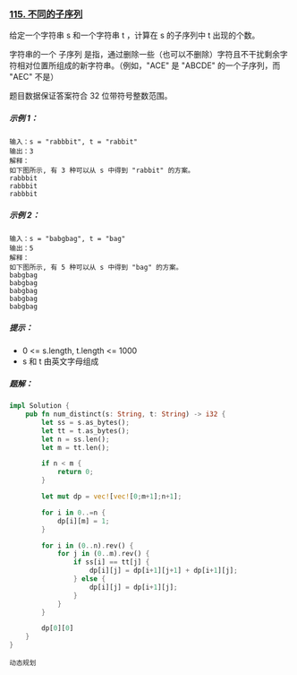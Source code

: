 ### [115. 不同的子序列](https://leetcode.cn/problems/distinct-subsequences/)

给定一个字符串 s 和一个字符串 t ，计算在 s 的子序列中 t 出现的个数。

字符串的一个 子序列 是指，通过删除一些（也可以不删除）字符且不干扰剩余字符相对位置所组成的新字符串。（例如，"ACE" 是 "ABCDE" 的一个子序列，而 "AEC" 不是）

题目数据保证答案符合 32 位带符号整数范围。



##### 示例 1：
```
输入：s = "rabbbit", t = "rabbit"
输出：3
解释：
如下图所示, 有 3 种可以从 s 中得到 "rabbit" 的方案。
rabbbit
rabbbit
rabbbit
```

##### 示例 2：
```
输入：s = "babgbag", t = "bag"
输出：5
解释：
如下图所示, 有 5 种可以从 s 中得到 "bag" 的方案。
babgbag
babgbag
babgbag
babgbag
babgbag
```

##### 提示：
- 0 <= s.length, t.length <= 1000
- s 和 t 由英文字母组成

##### 题解：
```rust
impl Solution {
    pub fn num_distinct(s: String, t: String) -> i32 {
        let ss = s.as_bytes();
        let tt = t.as_bytes();
        let n = ss.len();
        let m = tt.len();

        if n < m {
            return 0;
        }

        let mut dp = vec![vec![0;m+1];n+1];

        for i in 0..=n {
            dp[i][m] = 1;
        }

        for i in (0..n).rev() {
            for j in (0..m).rev() {
                if ss[i] == tt[j] {
                    dp[i][j] = dp[i+1][j+1] + dp[i+1][j];
                } else {
                    dp[i][j] = dp[i+1][j];
                }
            }
        }

        dp[0][0]
    }
}
```

`动态规划`
